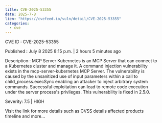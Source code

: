 ```yaml
--- 
title: CVE-2025-53355
date: 2025-7-8
lien: "https://cvefeed.io/vuln/detail/CVE-2025-53355"
categories:
  - cve
---
```


CVE ID : CVE-2025-53355

Published :  July 8
2025
8:15 p.m. | 2 hours
5 minutes ago

Description : MCP Server Kubernetes is an MCP Server that can connect to a Kubernetes cluster and manage it. A command injection vulnerability exists in the mcp-server-kubernetes MCP Server. The vulnerability is caused by the unsanitized use of input parameters within a call to child_process.execSync
enabling an attacker to inject arbitrary system commands. Successful exploitation can lead to remote code execution under the server process's privileges. This vulnerability is fixed in 2.5.0.

Severity: 7.5 | HIGH

Visit the link for more details
such as CVSS details
affected products
timeline
and more...
